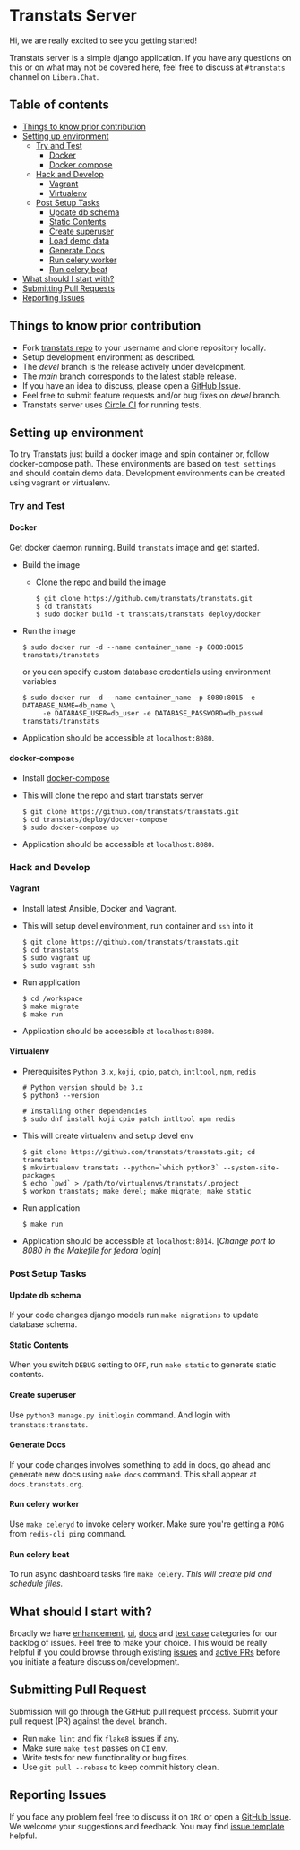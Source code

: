 # Transtats Server

Hi, we are really excited to see you getting started!

Transtats server is a simple django application. If you have any questions on this or on what may not be covered here, feel free to discuss at `#transtats` channel on `Libera.Chat`.

## Table of contents

* [Things to know prior contribution](#things-to-know-prior-contribution)
* [Setting up environment](#setting-up-environment)
  * [Try and Test](#try-and-test)
    * [Docker](#docker)
    * [Docker compose](#docker-compose)
  * [Hack and Develop](#hack-and-develop)
    * [Vagrant](#vagrant)
    * [Virtualenv](#virtualenv)
  * [Post Setup Tasks](#post-setup-tasks)
     * [Update db schema](#update-db-schema)
     * [Static Contents](#static-contents)
     * [Create superuser](#create-superuser)
     * [Load demo data](#load-demo-data)
     * [Generate Docs](#generate-docs)
     * [Run celery worker](#run-celery-worker)
     * [Run celery beat](#run-celery-beat)
* [What should I start with?](#what-should-i-start-with)
* [Submitting Pull Requests](#submitting-pull-requests)
* [Reporting Issues](#reporting-issues)

## Things to know prior contribution

- Fork [transtats repo](https://github.com/transtats/transtats) to your username and clone repository locally.
- Setup development environment as described.
- The *devel* branch is the release actively under development.
- The *main* branch corresponds to the latest stable release.
- If you have an idea to discuss, please open a [GitHub Issue](https://github.com/transtats/transtats/issues/new).
- Feel free to submit feature requests and/or bug fixes on *devel* branch.
- Transtats server uses [Circle CI](https://circleci.com/gh/transtats/transtats) for running tests.

## Setting up environment

To try Transtats just build a docker image and spin container or, follow docker-compose path. These environments are based on `test settings` and should contain demo data. Development environments can be created using vagrant or virtualenv.

### Try and Test

#### Docker

Get docker daemon running. Build `transtats` image and get started.

- Build the image

  - Clone the repo and build the image 
    ```shell
    $ git clone https://github.com/transtats/transtats.git
    $ cd transtats
    $ sudo docker build -t transtats/transtats deploy/docker
    ```

- Run the image
  ```shell
  $ sudo docker run -d --name container_name -p 8080:8015 transtats/transtats
  ```
  or you can specify custom database credentials using environment variables 
  ```shell
  $ sudo docker run -d --name container_name -p 8080:8015 -e DATABASE_NAME=db_name \
       -e DATABASE_USER=db_user -e DATABASE_PASSWORD=db_passwd transtats/transtats
  ```
  
- Application should be accessible at `localhost:8080`.

#### docker-compose

- Install [docker-compose](https://docs.docker.com/compose) 

- This will clone the repo and start transtats server
  ```shell
  $ git clone https://github.com/transtats/transtats.git
  $ cd transtats/deploy/docker-compose
  $ sudo docker-compose up 
  ```

- Application should be accessible at `localhost:8080`.

### Hack and Develop

#### Vagrant

- Install latest Ansible, Docker and Vagrant.

- This will setup devel environment, run container and `ssh` into it
  ```shell
  $ git clone https://github.com/transtats/transtats.git
  $ cd transtats
  $ sudo vagrant up
  $ sudo vagrant ssh
  ```

- Run application
  ```shell
  $ cd /workspace
  $ make migrate
  $ make run
  ```

- Application should be accessible at `localhost:8080`.

#### Virtualenv

- Prerequisites `Python 3.x`, `koji`, `cpio`, `patch`, `intltool`, `npm`, `redis`
  ```console
  # Python version should be 3.x
  $ python3 --version

  # Installing other dependencies
  $ sudo dnf install koji cpio patch intltool npm redis
  ```

- This will create virtualenv and setup devel env
  ```shell
  $ git clone https://github.com/transtats/transtats.git; cd transtats
  $ mkvirtualenv transtats --python=`which python3` --system-site-packages
  $ echo `pwd` > /path/to/virtualenvs/transtats/.project
  $ workon transtats; make devel; make migrate; make static
  ```

- Run application
  ```shell
  $ make run
  ```

- Application should be accessible at `localhost:8014`. [_Change port to 8080 in the Makefile for fedora login_]
  
### Post Setup Tasks

#### Update db schema

If your code changes django models run `make migrations` to update database schema.

#### Static Contents

When you switch `DEBUG` setting to `OFF`, run `make static` to generate static contents.

#### Create superuser

Use `python3 manage.py initlogin` command. And login with `transtats:transtats`.

#### Generate Docs

If your code changes involves something to add in docs, go ahead and generate new docs using `make docs` command. This shall appear at `docs.transtats.org`.

#### Run celery worker

Use `make celeryd` to invoke celery worker. Make sure you're getting a `PONG` from `redis-cli ping` command.

#### Run celery beat

To run async dashboard tasks fire `make celery`. *This will create pid and schedule files.*

## What should I start with?

Broadly we have [enhancement](https://github.com/transtats/transtats/issues?q=is%3Aopen+is%3Aissue+label%3Aenhancement), [ui](https://github.com/transtats/transtats/issues?q=is%3Aopen+is%3Aissue+label%3Aui), [docs](https://github.com/transtats/transtats/issues?q=is%3Aopen+is%3Aissue+label%3Adocs) and [test case](https://github.com/transtats/transtats/issues?q=is%3Aopen+is%3Aissue+label%3A%22test+case%22) categories for our backlog of issues. Feel free to make your choice. This would be really helpful if you could browse through existing [issues](https://github.com/transtats/transtats/issues) and [active PRs](https://github.com/transtats/transtats/pulls) before you initiate a feature discussion/development.

## Submitting Pull Request

Submission will go through the GitHub pull request process. Submit your pull request (PR) against the `devel` branch.

- Run `make lint` and fix `flake8` issues if any.
- Make sure `make test` passes on `CI` env.
- Write tests for new functionality or bug fixes.
- Use `git pull --rebase` to keep commit history clean.

## Reporting Issues

If you face any problem feel free to discuss it on `IRC` or open a [GitHub Issue](https://github.com/transtats/transtats/issues/new). We welcome your suggestions and feedback. You may find [issue template](https://github.com/transtats/transtats/blob/devel/.github/ISSUE_TEMPLATE.md) helpful.

